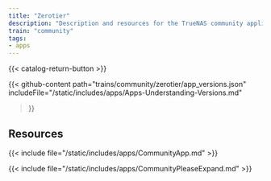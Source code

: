 ```yaml
---
title: "Zerotier"
description: "Description and resources for the TrueNAS community application called Zerotier."
train: "community"
tags:
- apps
---
```


{{< catalog-return-button >}}

{{< github-content 
    path="trains/community/zerotier/app_versions.json"
	includeFile="/static/includes/apps/Apps-Understanding-Versions.md"
>}}

## Resources

{{< include file="/static/includes/apps/CommunityApp.md" >}}

{{< include file="/static/includes/apps/CommunityPleaseExpand.md" >}}

<!--
<div class="docs-sections">

{{< doc-card title="<appname> Deployments" link="/resources/"
descr="How to deploy and configure the <appname> app." >}}

</div>
-->
